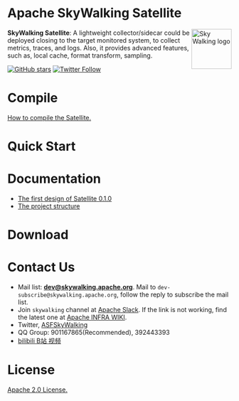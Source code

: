 Apache SkyWalking Satellite
==========

<img src="http://skywalking.apache.org/assets/logo.svg" alt="Sky Walking logo" height="90px" align="right" />

**SkyWalking Satellite**: A lightweight collector/sidecar could be deployed closing to the target monitored system, to collect metrics, traces, and logs. Also, it provides advanced features, such as, local cache, format transform, sampling.

[![GitHub stars](https://img.shields.io/github/stars/apache/skywalking.svg?style=for-the-badge&label=Stars&logo=github)](https://github.com/apache/skywalking)
[![Twitter Follow](https://img.shields.io/twitter/follow/asfskywalking.svg?style=for-the-badge&label=Follow&logo=twitter)](https://twitter.com/AsfSkyWalking)
# Compile
[How to compile the Satellite.](./docs/compile/compile.md)
# Quick Start

# Documentation
- [The first design of Satellite 0.1.0](https://skywalking.apache.org/blog/2020-11-25-skywalking-satellite-0.1.0-design/)
- [The project structure](./docs/project_structue.md)

# Download

# Contact Us
* Mail list: **dev@skywalking.apache.org**. Mail to `dev-subscribe@skywalking.apache.org`, follow the reply to subscribe the mail list.
* Join `skywalking` channel at [Apache Slack](http://s.apache.org/slack-invite). If the link is not working, find the latest one at [Apache INFRA WIKI](https://cwiki.apache.org/confluence/display/INFRA/Slack+Guest+Invites).
* Twitter, [ASFSkyWalking](https://twitter.com/ASFSkyWalking)
* QQ Group: 901167865(Recommended), 392443393
* [bilibili B站 视频](https://space.bilibili.com/390683219)

# License
[Apache 2.0 License.](/LICENSE)

